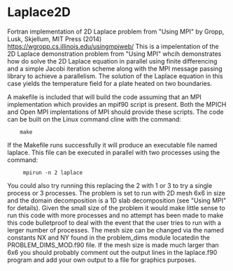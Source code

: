 # Laplace2D
Fortran implementation of 2D Laplace problem from "Using MPI" by Gropp, Lusk, Skjellum, MIT Press (2014) https://wgropp.cs.illinois.edu/usingmpiweb/ 
This is a impelentation of the 2D Laplace demonstration problem from "Using MPI" whcih demonstrates 
how do solve the 2D Laplace equation in parallel using finite differencing and a simple Jacobi iteration scheme along with the MPI message passing library to achieve a parallelism.   The solution of the Laplace equation in this case yields the temperature field
for a plate heated on two boundaries.  

A makefile is included that will build the code assuming that an MPI implementation which provides an mpif90 script is present.    Both the MPICH and Open MPI implentations of MPI should provide these scripts.  The code can be built on the Linux command cline with the command: 

        make

If the Makefile runs successfully it will produce an executable file named laplace.   This file 
can be executed in parallel with two processes using the command:

         mpirun -n 2 laplace

You could also try running this replacing the 2 with 1 or 3 to try a single process or 3 processes. The problem is set to run with 2D mesh 6x6 in size and the domain decomposition is a 1D slab decomposition (see "Using MPI" for details).    Given the small size of the problem it would make little sense to run this code with more processes and no attempt has been made to make this code bulletproof 
to deal with the event that the user tries to run with a lerger number of processes.     The mesh size can be changed via the named constants NX and NY found in the problem_dims module locatedin the PROBLEM_DIMS_MOD.f90 file.    If the mesh size is made much larger than 6x6 you should probably comment out the output lines in the laplace.f90 program and add 
your own output to a file for graphics purposes.
